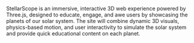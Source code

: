 StellarScope is an immersive, interactive 3D web experience powered by Three.js, designed to educate, engage, and awe users by showcasing the planets of our solar system. The site will combine dynamic 3D visuals, physics-based motion, and user interactivity to simulate the solar system and provide quick educational content on each planet.